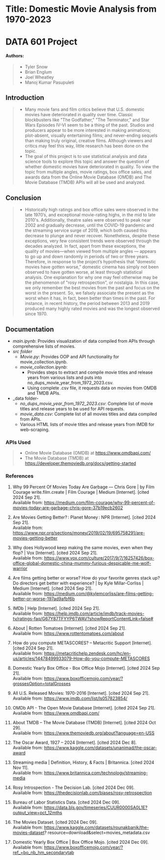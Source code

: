 # Title: Domestic Movie Analysis from 1970-2023<br>
# DATA 601 Project<br>

#### Authors: 
>* Tyler Snow
>* Brian Englum
>* Joel Wheatley
>* Manoj Kumar Pasupuleti

## Introduction

>* Many movie fans and film critics believe that U.S. domestic movies have deteriorated in quality over time. Classic blockbusters like "The Godfather," "The Terminator," and Star Wars Episodes IV-VI seem to be a thing of the past. Studios and producers appear to be more interested in making animations; plot-absent, visually entertaining films; and never-ending sequels than making truly original, creative films. Although viewers and critics may feel this way, little research has been done on the topic.
>* The goal of this project is to use statistical analysis and data science tools to explore this topic and answer the question of whether domestic movies have deteriorated in quality.  To view the topic from multiple angles, movie ratings, box office sales, and awards data from the Online Movie Database (OMDB) and The Movie Database (TMDB) APIs will all be used and analyzed.   

## Conclusion

>* Historically high ratings and box office sales were observed in the late 1970’s, and exceptional movie-rating highs, in the mid to late 2010's.  Additionally, theatre sales were observed to peak near 2002 and gradually decrease, until the COVID-19 pandemic and the streaming service surge of 2019, which both caused this decrease to plunge and never recover.  Nonetheless, despite these exceptions, very few consistent trends were observed through the decades analyzed.  In fact, apart from these exceptions, the quality of movies—when viewed from multiple angles — appears to go up and down randomly in periods of two or three years.  Therefore, in response to the project’s hypothesis that “domestic movies have gotten worse,” domestic cinema has simply not been observed to have gotten worse, at least through statistical analysis.  One explanation for why one may feel otherwise may be the phenomenon of "rosy retrospection", or nostalgia.   In this case, we only remember the best movies from the past and focus on the worst in the present.  So, we falsely associate the present as the worst when it has, in fact, been better than times in the past.  For instance, in recent history, the period between 2013 and 2019 produced many highly rated movies and was the longest observed since 1970.  

## Documentation
- _main.ipynb_: Provides visualization of data compiled from APIs through comprehensive lists of movies.
- _src folder_
  - _Movie.py_: Provides OOP and API functionality for movie_collection.ipynb.
  - _movie_collection.ipynb_:
    - Provides steps to extract and compile movie titles and release years from various lists and puts into no_dups_movie_year_from_1972_2023.csv.
    - Using complete .csv file, it requests data on movies from OMDB and TMDB APIs.
- _data folder-
  - _no_dups_movie_year_from_1972_2023.csv_: Complete list of movie titles and release years to be used for API requests.
  - _movie_data.csv_: Complete list of all movies titles and data compiled from APIs.
  - Various HTML lists of movie titles and release years from IMDB for web-scraping.

### APIs Used
> * Online Movie Database (OMDB) at https://www.omdbapi.com/
> * The Movie Database (TMDB) at https://developer.themoviedb.org/docs/getting-started

### References

1. Why 99 Percent Of Movies Today Are Garbage — Chris Gore | by Film Courage write.film.create | Film Courage | Medium [Internet]. [cited 2024 Sep 21]. <br>
Available from: https://medium.com/film-courage/why-99-percent-of-movies-today-are-garbage-chris-gore-37b19ecb2602

2. Are Movies Getting Better? : Planet Money : NPR [Internet]. [cited 2024 Sep 21]. <br>
Available from: https://www.npr.org/sections/money/2019/02/19/695758291/are-movies-getting-better

3. Why does Hollywood keep making the same movies, even when they flop? | Vox [Internet]. [cited 2024 Sep 21]. <br>
Available from: https://www.vox.com/culture/2017/9/7/16257426/box-office-global-domestic-china-mummy-furious-despicable-me-wolf-warrior

4. Are films getting better or worse? How do your favorite genres stack up? Do directors get better with experience? | by Kyle Millar-Corliss | Medium [Internet]. [cited 2024 Sep 21]. <br>
Available from: https://medium.com/@kylemcorliss/are-films-getting-better-or-worse-197ad9afbf6b

5. IMDb | Help [Internet]. [cited 2024 Sep 21].<br>
Available from: https://help.imdb.com/article/imdb/track-movies-tv/ratings-faq/G67Y87TFYYP6TWAV?showReportContentLink=false#

6. About | Rotten Tomatoes [Internet]. [cited 2024 Sep 21]. <br>
Available from: https://www.rottentomatoes.com/about

7. How do you compute METASCORES? – Metacritic Support [Internet]. [cited 2024 Sep 21]. <br>
Available from: https://metacritichelp.zendesk.com/hc/en-us/articles/14478499933079-How-do-you-compute-METASCORES

8. Domestic Yearly Box Office - Box Office Mojo [Internet]. [cited 2024 Sep 21]. <br>
Available from: https://www.boxofficemojo.com/year/?grossesOption=totalGrosses 

9. All U.S. Released Movies: 1970-2016 [Internet]. [cited 2024 Sep 21]. <br>
Available from: https://www.imdb.com/list/ls057823854/ 

10. OMDb API - The Open Movie Database [Internet]. [cited 2024 Sep 21]. <br>
Available from: https://www.omdbapi.com/ 

11. About TMDB – The Movie Database (TMDB) [Internet]. [cited 2024 Oct 29]. <br>
Available from: ​https://www.themoviedb.org/about?language=en-USS 

12. The Oscar Award, 1927 – 2024 [Internet]. [cited 2024 Dec 8].  <br>
Available from: https://www.kaggle.com/datasets/unanimad/the-oscar-award

13. Streaming media | Definition, History, & Facts | Britannica. [cited 2024 Nov 11]. <br>
Available from: https://www.britannica.com/technology/streaming-media 

14. Rosy Introspection - The Decision Lab. [cited 2024 Dec 09]. <br>
Available from: https://thedecisionlab.com/biases/rosy-retrospection 

15. Bureau of Labor Statistics Data. [cited 2024 Dec 09]. <br>
Available from: https://data.bls.gov/timeseries/CUUR0000SA0L1E?output_view=pct_12mths 

16. The Movies Dataset. [cited 2024 Dec 09].  <br>
Available from: https://www.kaggle.com/datasets/rounakbanik/the-movies-dataset?				                                                                resource=download&select=movies_metadata.csv 

17. Domestic Yearly Box Office | Box Office Mojo. [cited 2024 Dec 09]. <br>
Available from: https://www.boxofficemojo.com/year/?ref_=bo_nb_hm_secondarytab 
